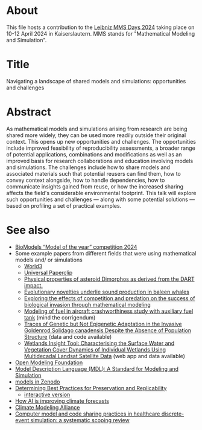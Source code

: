 # About

This file hosts a contribution to the [Leibniz MMS Days 2024](https://www.wias-berlin.de/workshops/MMSDays24/) taking place on 10-12 April 2024 in Kaiserslautern. MMS stands for "Mathematical Modeling and Simulation".

# Title

Navigating a landscape of shared models and simulations: opportunities and challenges

# Abstract

As mathematical models and simulations arising from research are being shared more widely, they can be used more readily outside their original context. This opens up new opportunities and challenges. The opportunities include improved feasibility of reproducibility assessments, a broader range of potential applications, combinations and modifications as well as an improved basis for research collaborations and education involving models and simulations. The challenges include how to share models and associated materials such that potential reusers can find them, how to convey context alongside, how to handle dependencies, how to communicate insights gained from reuse, or how the increased sharing affects the field's considerable environmental footprint. This talk will explore such opportunities and challenges &mdash; along with some potential solutions &mdash; based on profiling a set of practical examples.

# See also

* [BioModels “Model of the year” competition 2024](https://www.ebi.ac.uk/biomodels/competition/model-of-the-year-2024)
* Some example papers from different fields that were using mathematical models and/ or simulations
  * [World3](http://bit-player.org/extras/limits/)
  * [Universal Paperclip](https://en.wikipedia.org/wiki/Universal_Paperclips)
  * [Physical properties of asteroid Dimorphos as derived from the DART impact.](https://doi.org/10.1038/s41550-024-02200-3)
  * [Evolutionary novelties underlie sound production in baleen whales](https://doi.org/10.1038/s41586-024-07080-1)
  * [Exploring the effects of competition and predation on the success of biological invasion through mathematical modeling](https://doi.org/10.1038/s41598-024-53344-1)
  * [Modeling of fuel in aircraft crashworthiness study with auxiliary fuel tank](https://doi.org/10.1016/j.ijimpeng.2022.104449) (mind the corrigendum)
  * [Traces of Genetic but Not Epigenetic Adaptation in the Invasive Goldenrod Solidago canadensis Despite the Absence of Population Structure](https://doi.org/10.3389/fevo.2022.856453) (data and code available)
  * [Wetlands Insight Tool: Characterising the Surface Water and Vegetation Cover Dynamics of Individual Wetlands Using Multidecadal Landsat Satellite Data](https://doi.org/10.1007/s13157-023-01682-7) (web app and data available)
* [Open Modeling Foundation](https://openmodelingfoundation.org/)
* [Model Description Language (MDL): A Standard for Modeling and Simulation](https://doi.org/10.1002/psp4.12222)
* [models in Zenodo](https://zenodo.org/search?f=resource_type%3Amodel)
* [Determining Best Practices for Preservation and Replicability](https://modeldatarcn.github.io/)
  - [interactive version](https://zoidy.shinyapps.io/ModelDataRubric/)
* [How AI is improving climate forecasts](https://doi.org/10.1038/d41586-024-00780-8)
* [Climate Modeling Alliance](https://clima.caltech.edu/)
* [Computer model and code sharing practices in healthcare discrete-event simulation: a systematic scoping review](https://doi.org/10.1080/17477778.2023.2260772)
